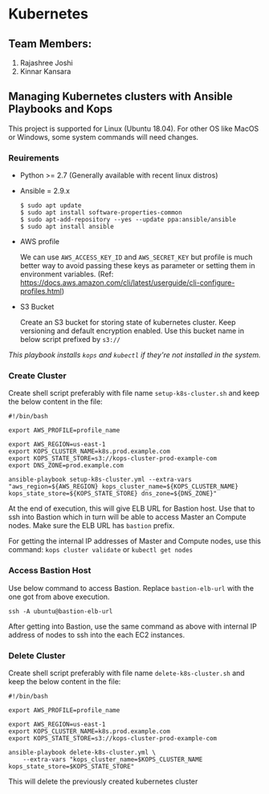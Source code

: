 # Kubernetes

## Team Members:
1. Rajashree Joshi
1. Kinnar Kansara

## Managing Kubernetes clusters with Ansible Playbooks and Kops

This project is supported for Linux (Ubuntu 18.04). For other OS like MacOS or Windows, some system commands will need changes.

### Reuirements
- Python >= 2.7 (Generally available with recent linux distros)
- Ansible = 2.9.x

    ```    
    $ sudo apt update
    $ sudo apt install software-properties-common
    $ sudo apt-add-repository --yes --update ppa:ansible/ansible
    $ sudo apt install ansible
    ```

- AWS profile

    We can use `AWS_ACCESS_KEY_ID` and `AWS_SECRET_KEY` but profile is much better way to avoid passing these keys as parameter or setting them in environment variables. (Ref: https://docs.aws.amazon.com/cli/latest/userguide/cli-configure-profiles.html)

- S3 Bucket

    Create an S3 bucket for storing state of kubernetes cluster. Keep versioning and default encryption enabled. Use this bucket name in below script prefixed by `s3://`

*This playbook installs `kops` and `kubectl` if they're not installed in the system.*

### Create Cluster

Create shell script preferably with file name `setup-k8s-cluster.sh` and keep the below content in the file:
```
#!/bin/bash

export AWS_PROFILE=profile_name

export AWS_REGION=us-east-1
export KOPS_CLUSTER_NAME=k8s.prod.example.com
export KOPS_STATE_STORE=s3://kops-cluster-prod-example-com
export DNS_ZONE=prod.example.com

ansible-playbook setup-k8s-cluster.yml --extra-vars "aws_region=${AWS_REGION} kops_cluster_name=${KOPS_CLUSTER_NAME} kops_state_store=${KOPS_STATE_STORE} dns_zone=${DNS_ZONE}"
```

At the end of execution, this will give ELB URL for Bastion host. Use that to ssh into Bastion which in turn will be able to access Master an Compute nodes. Make sure the ELB URL has `bastion` prefix.

For getting the internal IP addresses of Master and Compute nodes, use this command:
`kops cluster validate` or `kubectl get nodes`

### Access Bastion Host
Use below command to access Bastion. Replace `bastion-elb-url` with the one got from above execution.
```
ssh -A ubuntu@bastion-elb-url
```

After getting into Bastion, use the same command as above with internal IP address of nodes to ssh into the each EC2 instances.

### Delete Cluster
Create shell script preferably with file name `delete-k8s-cluster.sh` and keep the below content in the file:
```
#!/bin/bash

export AWS_PROFILE=profile_name

export AWS_REGION=us-east-1
export KOPS_CLUSTER_NAME=k8s.prod.example.com
export KOPS_STATE_STORE=s3://kops-cluster-prod-example-com

ansible-playbook delete-k8s-cluster.yml \
    --extra-vars "kops_cluster_name=$KOPS_CLUSTER_NAME kops_state_store=$KOPS_STATE_STORE"
```

This will delete the previously created kubernetes cluster